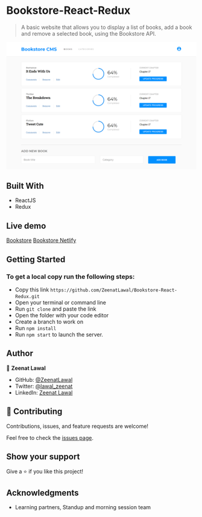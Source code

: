 # Bookstore-React-Redux
> A basic website that allows you to display a list of books, add a book and remove a selected book, using the Bookstore API.


![screenshot](./bookstore.png)
## Built With

- ReactJS
- Redux

## Live demo

[Bookstore](https://zeenatlawal.github.io/Bookstore-React-Redux/)
[Bookstore Netlify](https://bookstore-zee.netlify.app/#/)

## Getting Started

### To get a local copy run the following steps:

- Copy this link `https://github.com/ZeenatLawal/Bookstore-React-Redux.git`
- Open your terminal or command line
- Run `git clone` and paste the link
- Open the folder with your code editor
- Create a branch to work on
- Run `npm install`
- Run `npm start` to launch the server.

## Author

👤 **Zeenat Lawal**

- GitHub: [@ZeenatLawal](https://github.com/ZeenatLawal)
- Twitter: [@lawal_zeenat](https://twitter.com/lawal_zeenat)
- LinkedIn: [Zeenat Lawal](https://www.linkedin.com/in/zeenatlawal/)

## 🤝 Contributing

Contributions, issues, and feature requests are welcome!

Feel free to check the [issues page](https://github.com/ZeenatLawal/Bookstore-React-Redux/issues).

## Show your support

Give a ⭐️ if you like this project!

## Acknowledgments

- Learning partners, Standup and morning session team
